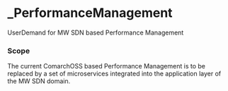 # _PerformanceManagement
UserDemand for MW SDN based Performance Management

### Scope  
The current ComarchOSS based Performance Management is to be replaced by a set of microservices integrated into the application layer of the MW SDN domain.  
